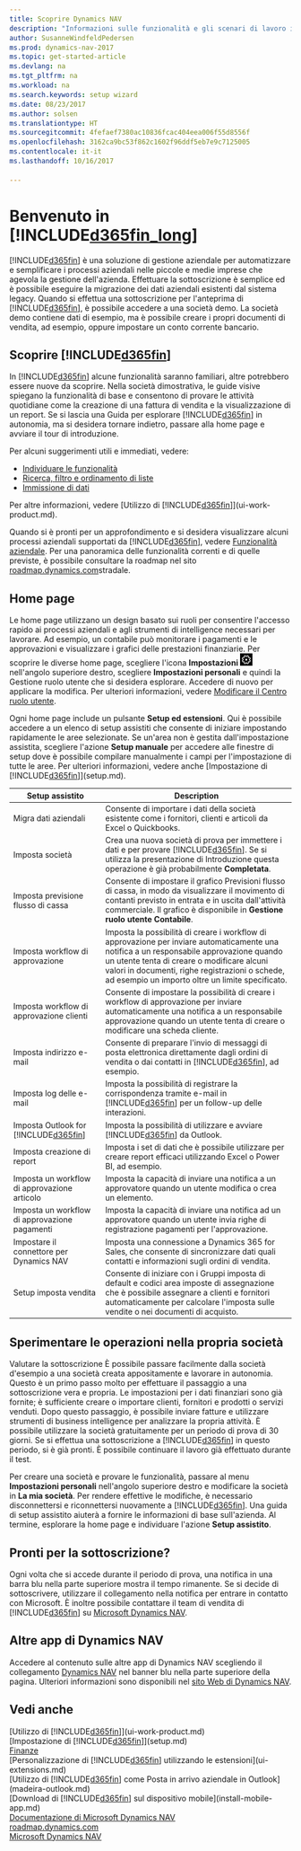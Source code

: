```yaml
---
title: Scoprire Dynamics NAV
description: "Informazioni sulle funzionalità e gli scenari di lavoro in Dynamics NAV, una soluzione di gestione aziendale per piccole e medie imprese."
author: SusanneWindfeldPedersen
ms.prod: dynamics-nav-2017
ms.topic: get-started-article
ms.devlang: na
ms.tgt_pltfrm: na
ms.workload: na
ms.search.keywords: setup wizard
ms.date: 08/23/2017
ms.author: solsen
ms.translationtype: HT
ms.sourcegitcommit: 4fefaef7380ac10836fcac404eea006f55d8556f
ms.openlocfilehash: 3162ca9bc53f862c1602f96ddf5eb7e9c7125005
ms.contentlocale: it-it
ms.lasthandoff: 10/16/2017

---
```

# <a name="welcome-to-included365finlongincludesd365finlongmdmd"></a>Benvenuto in [!INCLUDE[d365fin_long](includes/d365fin_long_md.md)]
[!INCLUDE[d365fin](includes/d365fin_md.md)] è una soluzione di gestione aziendale per automatizzare e semplificare i processi aziendali nelle piccole e medie imprese che agevola la gestione dell'azienda. Effettuare la sottoscrizione è semplice ed è possibile eseguire la migrazione dei dati aziendali esistenti dal sistema legacy.
Quando si effettua una sottoscrizione per l'anteprima di [!INCLUDE[d365fin](includes/d365fin_md.md)], è possibile accedere a una società demo. La società demo contiene dati di esempio, ma è possibile creare i propri documenti di vendita, ad esempio, oppure impostare un conto corrente bancario.  

## <a name="get-to-know-included365finincludesd365finmdmd"></a>Scoprire [!INCLUDE[d365fin](includes/d365fin_md.md)]
In [!INCLUDE[d365fin](includes/d365fin_md.md)] alcune funzionalità saranno familiari, altre potrebbero essere nuove da scoprire. Nella società dimostrativa, le guide visive spiegano la funzionalità di base e consentono di provare le attività quotidiane come la creazione di una fattura di vendita e la visualizzazione di un report. Se si lascia una Guida per esplorare [!INCLUDE[d365fin](includes/d365fin_md.md)] in autonomia, ma si desidera tornare indietro, passare alla home page e avviare il tour di introduzione.  

Per alcuni suggerimenti utili e immediati, vedere:  

* [Individuare le funzionalità](ui-search.md)  
* [Ricerca, filtro e ordinamento di liste](ui-enter-criteria-filters.md)  
* [Immissione di dati](ui-enter-data.md)  

Per altre informazioni, vedere [Utilizzo di [!INCLUDE[d365fin](includes/d365fin_md.md)]](ui-work-product.md).  

Quando si è pronti per un approfondimento e si desidera visualizzare alcuni processi aziendali supportati da [!INCLUDE[d365fin](includes/d365fin_md.md)], vedere [Funzionalità aziendale](madeira-business-functionality.md). Per una panoramica delle funzionalità correnti e di quelle previste, è possibile consultare la roadmap nel sito [roadmap.dynamics.com](https://roadmap.dynamics.com/#edition=1#application=a56e2c12-2a92-e611-80dc-c4346bac0910#status=3a708a86-ae97-e611-80df-c4346baceb68)stradale.  

## <a name="the-home-pages"></a>Home page
Le home page utilizzano un design basato sui ruoli per consentire l'accesso rapido ai processi aziendali e agli strumenti di intelligence necessari per lavorare. Ad esempio, un contabile può monitorare i pagamenti e le approvazioni e visualizzare i grafici delle prestazioni finanziarie. Per scoprire le diverse home page, scegliere l'icona **Impostazioni** ![Impostazioni](media/ui-experience/settings_icon_small.png "Icona Impostazioni per Gestione ruolo utente") nell'angolo superiore destro, scegliere **Impostazioni personali** e quindi la Gestione ruolo utente che si desidera esplorare. Accedere di nuovo per applicare la modifica. Per ulteriori informazioni, vedere [Modificare il Centro ruolo utente](change-role.md).  

Ogni home page include un pulsante **Setup ed estensioni**. Qui è possibile accedere a un elenco di setup assistiti che consente di iniziare impostando rapidamente le aree selezionate. Se un'area non è gestita dall'impostazione assistita, scegliere l'azione **Setup manuale** per accedere alle finestre di setup dove è possibile compilare manualmente i campi per l'impostazione di tutte le aree. Per ulteriori informazioni, vedere anche [Impostazione di [!INCLUDE[d365fin](includes/d365fin_md.md)]](setup.md).  

| Setup assistito | Description |
| --- | --- |
| Migra dati aziendali |Consente di importare i dati della società esistente come i fornitori, clienti e articoli da Excel o Quickbooks. |
| Imposta società |Crea una nuova società di prova per immettere i dati e per provare [!INCLUDE[d365fin](includes/d365fin_md.md)]. Se si utilizza la presentazione di Introduzione questa operazione è già probabilmente **Completata**. |
| Imposta previsione flusso di cassa |Consente di impostare il grafico Previsioni flusso di cassa, in modo da visualizzare il movimento di contanti previsto in entrata e in uscita dall'attività commerciale. Il grafico è disponibile in **Gestione ruolo utente Contabile**. |
| Imposta workflow di approvazione |Imposta la possibilità di creare i workflow di approvazione per inviare automaticamente una notifica a un responsabile approvazione quando un utente tenta di creare o modificare alcuni valori in documenti, righe registrazioni o schede, ad esempio un importo oltre un limite specificato. |
| Imposta workflow di approvazione clienti |Consente di impostare la possibilità di creare i workflow di approvazione per inviare automaticamente una notifica a un responsabile approvazione quando un utente tenta di creare o modificare una scheda cliente. |
| Imposta indirizzo e-mail |Consente di preparare l'invio di messaggi di posta elettronica direttamente dagli ordini di vendita o dai contatti in [!INCLUDE[d365fin](includes/d365fin_md.md)], ad esempio. |
| Imposta log delle e-mail |Imposta la possibilità di registrare la corrispondenza tramite e-mail in [!INCLUDE[d365fin](includes/d365fin_md.md)] per un follow-up delle interazioni. |
| Imposta Outlook for [!INCLUDE[d365fin](includes/d365fin_md.md)] |Imposta la possibilità di utilizzare e avviare [!INCLUDE[d365fin](includes/d365fin_md.md)] da Outlook. |
| Imposta creazione di report |Imposta i set di dati che è possibile utilizzare per creare report efficaci utilizzando Excel o Power BI, ad esempio. |
| Imposta un workflow di approvazione articolo |Imposta la capacità di inviare una notifica a un approvatore quando un utente modifica o crea un elemento. |
| Imposta un workflow di approvazione pagamenti |Imposta la capacità di inviare una notifica ad un approvatore quando un utente invia righe di registrazione pagamenti per l'approvazione. |
| Impostare il connettore per Dynamics NAV |Imposta una connessione a Dynamics 365 for Sales, che consente di sincronizzare dati quali contatti e informazioni sugli ordini di vendita. |
| Setup imposta vendita |Consente di iniziare con i Gruppi imposta di default e codici area imposte di assegnazione che è possibile assegnare a clienti e fornitori automaticamente per calcolare l'imposta sulle vendite o nei documenti di acquisto. |

## <a name="trying-things-out-in-your-own-company"></a>Sperimentare le operazioni nella propria società
Valutare la sottoscrizione È possibile passare facilmente dalla società d'esempio a una società creata appositamente e lavorare in autonomia. Questo è un primo passo molto per effettuare il passaggio a una sottoscrizione vera e propria. Le impostazioni per i dati finanziari sono già fornite; è sufficiente creare o importare clienti, fornitori e prodotti o servizi venduti. Dopo questo passaggio, è possibile inviare fatture e utilizzare strumenti di business intelligence per analizzare la propria attività. È possibile utilizzare la società gratuitamente per un periodo di prova di 30 giorni. Se si effettua una sottoscrizione a [!INCLUDE[d365fin](includes/d365fin_md.md)] in questo periodo, si è già pronti. È possibile continuare il lavoro già effettuato durante il test.  

Per creare una società e provare le funzionalità, passare al menu **Impostazioni personali** nell'angolo superiore destro e modificare la società in **La mia società**. Per rendere effettive le modifiche, è necessario disconnettersi e riconnettersi nuovamente a [!INCLUDE[d365fin](includes/d365fin_md.md)]. Una guida di setup assistito aiuterà a fornire le informazioni di base sull'azienda. Al termine, esplorare la home page e individuare l'azione **Setup assistito**.  

## <a name="ready-to-subscribe"></a>Pronti per la sottoscrizione?
Ogni volta che si accede durante il periodo di prova, una notifica in una barra blu nella parte superiore mostra il tempo rimanente. Se si decide di sottoscrivere, utilizzare il collegamento nella notifica per entrare in contatto con Microsoft. È inoltre possibile contattare il team di vendita di [!INCLUDE[d365fin](includes/d365fin_md.md)] su [Microsoft Dynamics NAV](https://go.microsoft.com/fwlink/?linkid=828707).  

## <a name="other-dynamics-nav-apps"></a>Altre app di Dynamics NAV
Accedere al contenuto sulle altre app di Dynamics NAV scegliendo il collegamento [Dynamics NAV](https://docs.microsoft.com/dynamics365) nel banner blu nella parte superiore della pagina. Ulteriori informazioni sono disponibili nel [sito Web di Dynamics NAV](https://www.microsoft.com/en-us/dynamics365/).

## <a name="see-also"></a>Vedi anche
[Utilizzo di [!INCLUDE[d365fin](includes/d365fin_md.md)]](ui-work-product.md)  
[Impostazione di [!INCLUDE[d365fin](includes/d365fin_md.md)]](setup.md)  
[Finanze](finance.md)  
[Personalizzazione di [!INCLUDE[d365fin](includes/d365fin_md.md)] utilizzando le estensioni](ui-extensions.md)  
[Utilizzo di [!INCLUDE[d365fin](includes/d365fin_md.md)] come Posta in arrivo aziendale in Outlook](madeira-outlook.md)  
[Download di [!INCLUDE[d365fin](includes/d365fin_md.md)] sul dispositivo mobile](install-mobile-app.md)  
[Documentazione di Microsoft Dynamics NAV](https://docs.microsoft.com/en-us/dynamics365/#pivot=solutions&panel=solutions_financials)  
[roadmap.dynamics.com](https://roadmap.dynamics.com/#edition=1#application=a56e2c12-2a92-e611-80dc-c4346bac0910#status=3a708a86-ae97-e611-80df-c4346baceb68)  
[Microsoft Dynamics NAV](https://go.microsoft.com/fwlink/?linkid=828707)  

##

